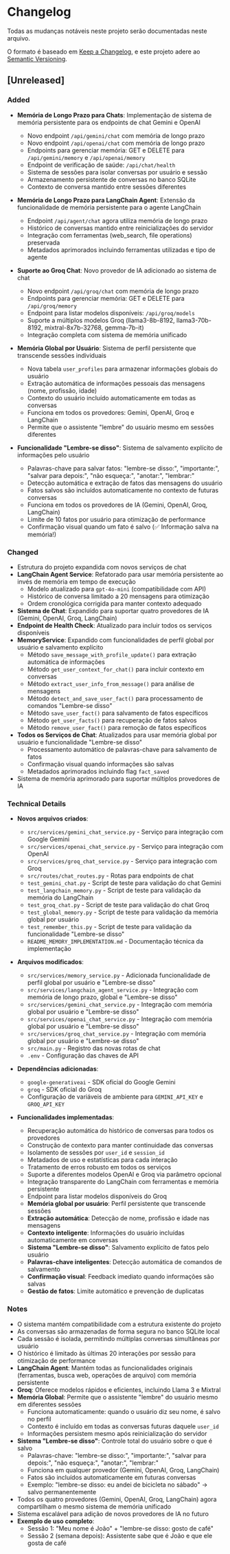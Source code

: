 # Changelog

Todas as mudanças notáveis neste projeto serão documentadas neste arquivo.

O formato é baseado em [Keep a Changelog](https://keepachangelog.com/en/1.0.0/),
e este projeto adere ao [Semantic Versioning](https://semver.org/spec/v2.0.0.html).

## [Unreleased]

### Added
- **Memória de Longo Prazo para Chats**: Implementação de sistema de memória persistente para os endpoints de chat Gemini e OpenAI
  - Novo endpoint `/api/gemini/chat` com memória de longo prazo
  - Novo endpoint `/api/openai/chat` com memória de longo prazo
  - Endpoints para gerenciar memória: GET e DELETE para `/api/gemini/memory` e `/api/openai/memory`
  - Endpoint de verificação de saúde: `/api/chat/health`
  - Sistema de sessões para isolar conversas por usuário e sessão
  - Armazenamento persistente de conversas no banco SQLite
  - Contexto de conversa mantido entre sessões diferentes

- **Memória de Longo Prazo para LangChain Agent**: Extensão da funcionalidade de memória persistente para o agente LangChain
  - Endpoint `/api/agent/chat` agora utiliza memória de longo prazo
  - Histórico de conversas mantido entre reinicializações do servidor
  - Integração com ferramentas (web_search, file operations) preservada
  - Metadados aprimorados incluindo ferramentas utilizadas e tipo de agente

- **Suporte ao Groq Chat**: Novo provedor de IA adicionado ao sistema de chat
  - Novo endpoint `/api/groq/chat` com memória de longo prazo
  - Endpoints para gerenciar memória: GET e DELETE para `/api/groq/memory`
  - Endpoint para listar modelos disponíveis: `/api/groq/models`
  - Suporte a múltiplos modelos Groq (llama3-8b-8192, llama3-70b-8192, mixtral-8x7b-32768, gemma-7b-it)
  - Integração completa com sistema de memória unificado

- **Memória Global por Usuário**: Sistema de perfil persistente que transcende sessões individuais
  - Nova tabela `user_profiles` para armazenar informações globais do usuário
  - Extração automática de informações pessoais das mensagens (nome, profissão, idade)
  - Contexto do usuário incluído automaticamente em todas as conversas
  - Funciona em todos os provedores: Gemini, OpenAI, Groq e LangChain
  - Permite que o assistente "lembre" do usuário mesmo em sessões diferentes

- **Funcionalidade "Lembre-se disso"**: Sistema de salvamento explícito de informações pelo usuário
  - Palavras-chave para salvar fatos: "lembre-se disso:", "importante:", "salvar para depois:", "não esqueça:", "anotar:", "lembrar:"
  - Detecção automática e extração de fatos das mensagens do usuário
  - Fatos salvos são incluídos automaticamente no contexto de futuras conversas
  - Funciona em todos os provedores de IA (Gemini, OpenAI, Groq, LangChain)
  - Limite de 10 fatos por usuário para otimização de performance
  - Confirmação visual quando um fato é salvo (✅ Informação salva na memória!)

### Changed
- Estrutura do projeto expandida com novos serviços de chat
- **LangChain Agent Service**: Refatorado para usar memória persistente ao invés de memória em tempo de execução
  - Modelo atualizado para `gpt-4o-mini` (compatibilidade com API)
  - Histórico de conversa limitado a 20 mensagens para otimização
  - Ordem cronológica corrigida para manter contexto adequado
- **Sistema de Chat**: Expandido para suportar quatro provedores de IA (Gemini, OpenAI, Groq, LangChain)
- **Endpoint de Health Check**: Atualizado para incluir todos os serviços disponíveis
- **MemoryService**: Expandido com funcionalidades de perfil global por usuário e salvamento explícito
  - Método `save_message_with_profile_update()` para extração automática de informações
  - Método `get_user_context_for_chat()` para incluir contexto em conversas
  - Método `extract_user_info_from_message()` para análise de mensagens
  - Método `detect_and_save_user_fact()` para processamento de comandos "Lembre-se disso"
  - Método `save_user_fact()` para salvamento de fatos específicos
  - Método `get_user_facts()` para recuperação de fatos salvos
  - Método `remove_user_fact()` para remoção de fatos específicos
- **Todos os Serviços de Chat**: Atualizados para usar memória global por usuário e funcionalidade "Lembre-se disso"
  - Processamento automático de palavras-chave para salvamento de fatos
  - Confirmação visual quando informações são salvas
  - Metadados aprimorados incluindo flag `fact_saved`
- Sistema de memória aprimorado para suportar múltiplos provedores de IA

### Technical Details
- **Novos arquivos criados**:
  - `src/services/gemini_chat_service.py` - Serviço para integração com Google Gemini
  - `src/services/openai_chat_service.py` - Serviço para integração com OpenAI
  - `src/services/groq_chat_service.py` - Serviço para integração com Groq
  - `src/routes/chat_routes.py` - Rotas para endpoints de chat
  - `test_gemini_chat.py` - Script de teste para validação do chat Gemini
  - `test_langchain_memory.py` - Script de teste para validação da memória do LangChain
  - `test_groq_chat.py` - Script de teste para validação do chat Groq
  - `test_global_memory.py` - Script de teste para validação da memória global por usuário
  - `test_remember_this.py` - Script de teste para validação da funcionalidade "Lembre-se disso"
  - `README_MEMORY_IMPLEMENTATION.md` - Documentação técnica da implementação

- **Arquivos modificados**:
  - `src/services/memory_service.py` - Adicionada funcionalidade de perfil global por usuário e "Lembre-se disso"
  - `src/services/langchain_agent_service.py` - Integração com memória de longo prazo, global e "Lembre-se disso"
  - `src/services/gemini_chat_service.py` - Integração com memória global por usuário e "Lembre-se disso"
  - `src/services/openai_chat_service.py` - Integração com memória global por usuário e "Lembre-se disso"
  - `src/services/groq_chat_service.py` - Integração com memória global por usuário e "Lembre-se disso"
  - `src/main.py` - Registro das novas rotas de chat
  - `.env` - Configuração das chaves de API

- **Dependências adicionadas**:
  - `google-generativeai` - SDK oficial do Google Gemini
  - `groq` - SDK oficial do Groq
  - Configuração de variáveis de ambiente para `GEMINI_API_KEY` e `GROQ_API_KEY`

- **Funcionalidades implementadas**:
  - Recuperação automática do histórico de conversas para todos os provedores
  - Construção de contexto para manter continuidade das conversas
  - Isolamento de sessões por `user_id` e `session_id`
  - Metadados de uso e estatísticas para cada interação
  - Tratamento de erros robusto em todos os serviços
  - Suporte a diferentes modelos OpenAI e Groq via parâmetro opcional
  - Integração transparente do LangChain com ferramentas e memória persistente
  - Endpoint para listar modelos disponíveis do Groq
  - **Memória global por usuário**: Perfil persistente que transcende sessões
  - **Extração automática**: Detecção de nome, profissão e idade nas mensagens
  - **Contexto inteligente**: Informações do usuário incluídas automaticamente em conversas
  - **Sistema "Lembre-se disso"**: Salvamento explícito de fatos pelo usuário
  - **Palavras-chave inteligentes**: Detecção automática de comandos de salvamento
  - **Confirmação visual**: Feedback imediato quando informações são salvas
  - **Gestão de fatos**: Limite automático e prevenção de duplicatas

### Notes
- O sistema mantém compatibilidade com a estrutura existente do projeto
- As conversas são armazenadas de forma segura no banco SQLite local
- Cada sessão é isolada, permitindo múltiplas conversas simultâneas por usuário
- O histórico é limitado às últimas 20 interações por sessão para otimização de performance
- **LangChain Agent**: Mantém todas as funcionalidades originais (ferramentas, busca web, operações de arquivo) com memória persistente
- **Groq**: Oferece modelos rápidos e eficientes, incluindo Llama 3 e Mixtral
- **Memória Global**: Permite que o assistente "lembre" do usuário mesmo em diferentes sessões
  - Funciona automaticamente: quando o usuário diz seu nome, é salvo no perfil
  - Contexto é incluído em todas as conversas futuras daquele `user_id`
  - Informações persistem mesmo após reinicialização do servidor
- **Sistema "Lembre-se disso"**: Controle total do usuário sobre o que é salvo
  - Palavras-chave: "lembre-se disso:", "importante:", "salvar para depois:", "não esqueça:", "anotar:", "lembrar:"
  - Funciona em qualquer provedor (Gemini, OpenAI, Groq, LangChain)
  - Fatos são incluídos automaticamente em futuras conversas
  - Exemplo: "lembre-se disso: eu andei de bicicleta no sábado" → salvo permanentemente
- Todos os quatro provedores (Gemini, OpenAI, Groq, LangChain) agora compartilham o mesmo sistema de memória unificado
- Sistema escalável para adição de novos provedores de IA no futuro
- **Exemplo de uso completo**: 
  - Sessão 1: "Meu nome é João" + "lembre-se disso: gosto de café"
  - Sessão 2 (semana depois): Assistente sabe que é João e que ele gosta de café

